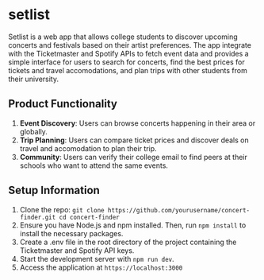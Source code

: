 # setlist
Setlist is a web app that allows college students to discover upcoming concerts and festivals based on their artist preferences. The app integrate with the Ticketmaster and Spotify APIs to fetch event data and provides a simple interface for users to search for concerts, find the best prices for tickets and travel accomodations, and plan trips with other students from their university.

## Product Functionality
1. **Event Discovery**: Users can browse concerts happening in their area or globally.
2. **Trip Planning**: Users can compare ticket prices and discover deals on travel and accomodation to plan their trip.
3. **Community**: Users can verify their college email to find peers at their schools who want to attend the same events.


## Setup Information
1. Clone the repo: ```git clone https://github.com/yourusername/concert-finder.git
cd concert-finder```
2. Ensure you have Node.js and npm installed. Then, run ```npm install``` to install the necessary packages.
3. Create a .env file in the root directory of the project containing the Ticketmaster and Spotify API keys.
4. Start the development server with ```npm run dev```.
5. Access the application at ```https://localhost:3000```
